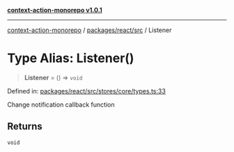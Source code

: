 [**context-action-monorepo v1.0.1**](../../../../README.md)

***

[context-action-monorepo](../../../../README.md) / [packages/react/src](../README.md) / Listener

# Type Alias: Listener()

> **Listener** = () => `void`

Defined in: [packages/react/src/stores/core/types.ts:33](https://github.com/mineclover/context-action/blob/08bf17d6ec1c09cfe0ffb9710189395df90c9772/packages/react/src/stores/core/types.ts#L33)

Change notification callback function

## Returns

`void`
